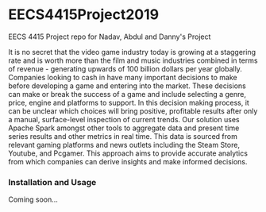 # EECS4415Project2019
EECS 4415 Project repo for Nadav, Abdul and Danny's Project

It is no secret that the video game industry today is growing at a staggering rate and is worth more than the film and music industries 
combined in terms of revenue - generating upwards of 100 billion dollars per year globally. Companies looking to cash in have many 
important decisions to make before developing a game and entering into the market. These decisions can make or break the success of a game 
and include selecting a genre, price, engine and platforms to support. In this decision making process, it can be unclear which choices 
will bring positive, profitable results after only a manual, surface-level inspection of current trends. Our solution uses Apache Spark 
amongst other tools to aggregate data and present time series results and other metrics in real time. This data is sourced from relevant 
gaming platforms and news outlets including the Steam Store, Youtube, and Pcgamer. This approach aims to provide accurate analytics from 
which companies can derive insights and make informed decisions.

### Installation and Usage

Coming soon...
